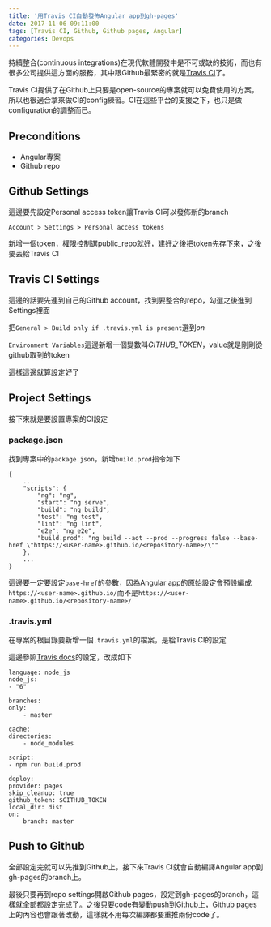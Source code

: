```yaml
---
title: '用Travis CI自動發佈Angular app到gh-pages'
date: 2017-11-06 09:11:00
tags: [Travis CI, Github, Github pages, Angular]
categories: Devops
---
```


持續整合(continuous integrations)在現代軟體開發中是不可或缺的技術，而也有很多公司提供這方面的服務，其中跟Github最緊密的就是[Travis CI](travis-ci.org)了。

<!--More-->

Travis CI提供了在Github上只要是open-source的專案就可以免費使用的方案，所以也很適合拿來做CI的config練習。CI在這些平台的支援之下，也只是做configuration的調整而已。

## Preconditions

+ Angular專案
+ Github repo

## Github Settings

這邊要先設定Personal access token讓Travis CI可以發佈新的branch

`Account > Settings > Personal access tokens`

新增一個token，權限控制選public_repo就好，建好之後把token先存下來，之後要丟給Travis CI

## Travis CI Settings

這邊的話要先連到自己的Github account，找到要整合的repo，勾選之後進到Settings裡面

把`General > Build only if .travis.yml is present`選到*on*

`Environment Variables`這邊新增一個變數叫*GITHUB_TOKEN*，value就是剛剛從github取到的token

這樣這邊就算設定好了

## Project Settings

接下來就是要設置專案的CI設定

### package.json

找到專案中的`package.json`，新增`build.prod`指令如下

    {
        ...
        "scripts": {
            "ng": "ng",
            "start": "ng serve",
            "build": "ng build",
            "test": "ng test",
            "lint": "ng lint",
            "e2e": "ng e2e",
            "build.prod": "ng build --aot --prod --progress false --base-href \"https://<user-name>.github.io/<repository-name>/\""
        },
        ...
    }

這邊要一定要設定`base-href`的參數，因為Angular app的原始設定會預設編成`https://<user-name>.github.io/`而不是`https://<user-name>.github.io/<repository-name>/`

### .travis.yml

在專案的根目錄要新增一個`.travis.yml`的檔案，是給Travis CI的設定

這邊參照[Travis docs](https://docs.travis-ci.com/user/deployment/pages/#Setting-the-GitHub-token)的設定，改成如下

    language: node_js
    node_js:
    - "6"
    
    branches:
    only:
        - master
    
    cache:
    directories:
        - node_modules
    
    script:
    - npm run build.prod
    
    deploy:
    provider: pages
    skip_cleanup: true
    github_token: $GITHUB_TOKEN
    local_dir: dist
    on:
        branch: master

## Push to Github

全部設定完就可以先推到Github上，接下來Travis CI就會自動編譯Angular app到gh-pages的branch上。

最後只要再到repo settings開啟Github pages，設定到gh-pages的branch，這樣就全部都設定完成了。之後只要code有變動push到Github上，Github pages上的內容也會跟著改動，這樣就不用每次編譯都要重推兩份code了。
